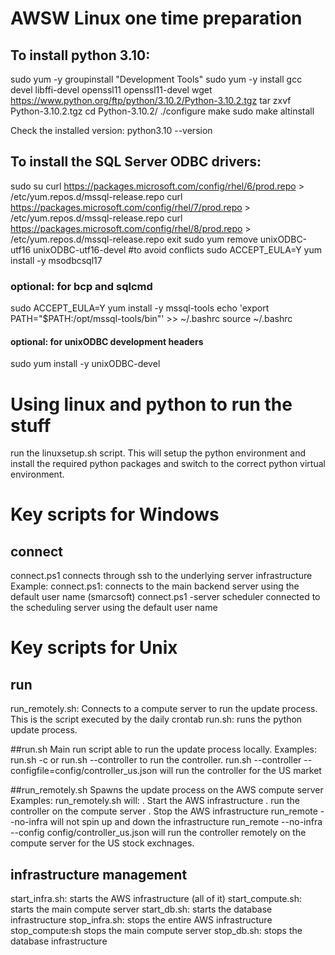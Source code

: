 # AWSW Linux one time preparation
## To install python 3.10:
sudo yum -y groupinstall "Development Tools"
sudo yum -y install gcc devel libffi-devel openssl11 openssl11-devel
wget https://www.python.org/ftp/python/3.10.2/Python-3.10.2.tgz
tar zxvf Python-3.10.2.tgz
cd Python-3.10.2/
./configure
make
sudo make altinstall

Check the installed version:
python3.10 --version


## To install the SQL Server ODBC drivers:
sudo su
curl https://packages.microsoft.com/config/rhel/6/prod.repo > /etc/yum.repos.d/mssql-release.repo
curl https://packages.microsoft.com/config/rhel/7/prod.repo > /etc/yum.repos.d/mssql-release.repo
curl https://packages.microsoft.com/config/rhel/8/prod.repo > /etc/yum.repos.d/mssql-release.repo
exit
sudo yum remove unixODBC-utf16 unixODBC-utf16-devel #to avoid conflicts
sudo ACCEPT_EULA=Y yum install -y msodbcsql17
### optional: for bcp and sqlcmd
sudo ACCEPT_EULA=Y yum install -y mssql-tools
echo 'export PATH="$PATH:/opt/mssql-tools/bin"' >> ~/.bashrc
source ~/.bashrc
#### optional: for unixODBC development headers
sudo yum install -y unixODBC-devel


# Using linux and python to run the stuff
run the linuxsetup.sh script. This will setup the python environment and install the required python packages and switch to the correct python virtual environment.

# Key scripts for Windows
## connect
connect.ps1 connects through ssh to the underlying server infrastructure
Example:
connect.ps1: connects to the main backend server using the default user name (smarcsoft)
connect.ps1 -server scheduler connected to the scheduling server using the default user name

# Key scripts for Unix
## run
run_remotely.sh: Connects to a compute server to run the update process. This is the script executed by the daily crontab
run.sh: runs the python update process.

##run.sh
Main run script able to run the update process locally.
Examples: 
run.sh -c or run.sh --controller to run the controller.
run.sh --controller --configfile=config/controller_us.json will run the controller for the US market

##run_remotely.sh
Spawns the update process on the AWS compute server
Examples:
run_remotely.sh will:
    . Start the AWS infrastructure
    . run the controller on the compute server
    . Stop the AWS infrastructure
run_remote --no-infra will not spin up and down the infrastructure
run_remote --no-infra --config config/controller_us.json will run the controller remotely on the compute server for the US stock exchnages.

## infrastructure management
start_infra.sh: starts the AWS infrastructure (all of it)
start_compute.sh: starts the main compute server
start_db.sh: starts the database infrastructure
stop_infra.sh: stops the entire AWS infrastructure
stop_compute:sh stops the main compute server
stop_db.sh: stops the database infrastructure